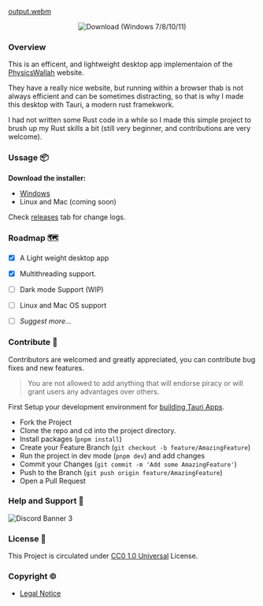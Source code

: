 
[output.webm](https://github.com/its-ag/PhysicsWallah-Desktop/assets/102473837/2467c856-4142-4463-8420-2f5fc7fb0d9c)

<p align="center">
<img alt="Download (Windows 7/8/10/11)" src="https://img.shields.io/github/downloads/its-ag/PhysicsWallah-Desktop/total?color=%23b7410e">
</p>

### Overview

This is an efficent, and lightweight desktop app implementaion of the [PhysicsWallah](https://pw.live) website. 

They have a really nice website, but running within a browser thab is not always efficient and can be sometimes distracting, so that is why I made this desktop with Tauri, a modern rust framekwork.

I had not written some Rust code in a while so I made this simple project to brush up my Rust skills a bit (still very beginner, and contributions are very welcome).

### Ussage 📦

**Download the installer:**
- [Windows](https://github.com/its-ag/PhysicsWallah-Desktop/releases/latest/download/Physics.Wallah_1.0.0_x64_en-US.msi)
- Linux and Mac (coming soon)

 Check [releases](https://github.com/its-ag/PhysicsWallah-Desktop/releases) tab for change logs.

### Roadmap 🗺

- [x] A Light weight desktop app
- [x] Multithreading support.
- [ ] Dark mode Support (WIP)
- [ ] Linux and Mac OS support
- [ ] *Suggest more...*


### Contribute 🧭
Contributors are welcomed and greatly appreciated, you can contribute bug fixes and new features.
> You are not allowed to add anything that will endorse piracy or will grant users any advantages over others.

First Setup your development environment for [building Tauri Apps](https://tauri.app/v1/guides/getting-started/prerequisites).

- Fork the Project
- Clone the repo and cd into the project directory.
- Install packages (`pnpm install`)
- Create your Feature Branch (`git checkout -b feature/AmazingFeature`)
- Run the project in dev mode (`pnpm dev`) and add changes
- Commit your Changes (`git commit -m 'Add some AmazingFeature'`)
- Push to the Branch (`git push origin feature/AmazingFeature`)
- Open a Pull Request

### Help and Support 🙌

![Discord Banner 3](https://discordapp.com/api/guilds/1085941898054738072/widget.png?style=banner3)

### License 📃

This Project is circulated under [CC0 1.0 Universal](./LICENSE) License.

### Copyright ©

 - [Legal Notice](./LEGAL_NOTICE.md)

